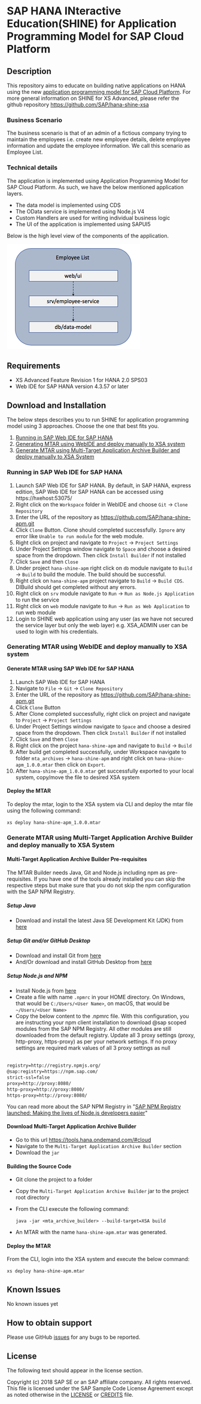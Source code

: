 # SAP HANA INteractive Education(SHINE) for Application Programming Model for SAP Cloud Platform

## Description

This repository aims to educate on building native applications on HANA using the new [application programming model for SAP Cloud Platform](https://help.sap.com/viewer/65de2977205c403bbc107264b8eccf4b/Cloud/en-US/00823f91779d4d42aa29a498e0535cdf.html). For more general information on SHINE for XS Advanced, please refer the github repository https://github.com/SAP/hana-shine-xsa

### Business Scenario 

The business scenario is that of an admin of a fictious company trying to maintain the employees i.e. create new employee details, delete employee information and update the employee information. We call this scenario as Employee List.

### Technical details 

The application is implemented using Application Programming Model for SAP Cloud Platform. As such, we have the below mentioned application layers.

- The data model is implemented using CDS 
- The OData service is implemented using Node.js V4
- Custom Handlers are used for writing individual business logic
- The UI of the application is implemented using SAPUI5 

Below is the high level view of the components of the application. 

![Component overview](.docs/component.png "Component overview")

## Requirements

* XS Advanced Feature Revision 1 for HANA 2.0 SPS03
* Web IDE for SAP HANA version 4.3.57 or later

## Download and Installation

The below steps describes you to run SHINE for application programming model using 3 approaches. Choose the one that best fits you.

1. [Running in SAP Web IDE for SAP HANA](#running-in-sap-web-ide-for-sap-hana)
2. [Generating MTAR using WebIDE and deploy manually to XSA system](#generating-mtar-using-webide-and-deploy-manually-to-xsa-system)
3. [Generate MTAR using Multi-Target Application Archive Builder and deploy manually to XSA System](#generate-mtar-using-multi-target-application-archive-builder-and-deploy-manually-to-xsa-system)

### Running in SAP Web IDE for SAP HANA

1.  Launch SAP Web IDE for SAP HANA. By default, in SAP HANA, express edition, SAP Web IDE for SAP HANA can be accessed using https://hxehost:53075/
2.  Right click on the `Workspace` folder in WebIDE and choose `Git` -> `Clone Repository`
3.  Enter the URL of the repository as https://github.com/SAP/hana-shine-apm.git
4.  Click `Clone` Button. Clone should completed successfully. `Ignore` any error like `Unable to run module` for the web module.
5.   Right click on project and navigate to `Project`  ->  `Project Settings`
6.  Under Project Settings window navigate to `Space` and choose a desired space from the dropdown. Then click `Install Builder` if not installed
7.  Click `Save` and then `Close`
8.  Under project `hana-shine-apm` right click on `db` module navigate to `Build` ->  `Build` to build the module. The build should be successful.
9.  Right click on `hana-shine-apm` project navigate to `Build` ->  `Build CDS`. DIBuild should get completed without any errors.
10. Right click on `srv` module navigate to `Run` ->  `Run as Node.js Application` to run the service
11. Right click on `web` module navigate to `Run` ->  `Run as Web Application` to run web module
12. Login to SHINE web application using any user (as we have not secured the service layer but only the web layer) e.g. XSA_ADMIN user can be used to login with his credentials.

### Generating MTAR using WebIDE and deploy manually to XSA system
#### Generate MTAR using SAP Web IDE for SAP HANA
1.  Launch SAP Web IDE for SAP HANA
2.  Navigate to `File`  ->  `Git` ->  `Clone Repository`
3.  Enter the URL of the repository as https://github.com/SAP/hana-shine-apm.git
4.  Click `Clone` Button
5.  After Clone completed successfully, right click on project and navigate to `Project`  ->  `Project Settings`
6.  Under Project Settings window navigate to `Space` and choose a desired space from the dropdown. Then click `Install Builder` if not installed
7.  Click `Save` and then `Close`
8.  Right click on the project `hana-shine-apm` and navigate to `Build` ->  `Build`
9.  After build get completed successfully, under Workspace navigate to folder `mta_archives` ->  `hana-shine-apm`  and right click on `hana-shine-apm_1.0.0.mtar` then click on `Export`.
10. After `hana-shine-apm_1.0.0.mtar` get successfully exported to your local system, copy/move the file to desired XSA system

#### Deploy the MTAR
To deploy the mtar, login to the XSA system via CLI and deploy the mtar file using the following command:

  `xs deploy hana-shine-apm_1.0.0.mtar`

### Generate MTAR using Multi-Target Application Archive Builder and deploy manually to XSA System

#### Multi-Target Application Archive Builder Pre-requisites
The MTAR Builder needs Java, Git and Node.js including npm as pre-requisites. If you have one of the tools already installed you can skip the respective steps but make sure that you do not skip the npm configuration with the SAP NPM Registry.
##### Setup Java
  - Download and install the latest Java SE Development Kit (JDK) from [here](http://www.oracle.com/technetwork/java/javase/downloads/index.html)

##### Setup Git and/or GitHub Desktop
- Download and install Git from [here](https://git-scm.com/)
- And/Or download and install GitHub Desktop from [here](https://desktop.github.com/)

##### Setup Node.js and NPM
- Install Node.js from [here](https://nodejs.org/en/download/)
- Create a file with name `.npmrc` in your HOME directory. On Windows, that would be `C:/Users/<User Name>`, on macOS, that would be `~/Users/<User Name>`
- Copy the below content to the .npmrc file. With this configuration, you are instructing your npm client installation to download @sap scoped modules from the SAP NPM Registry. All other modules are still downloaded from the default registry. Update all 3 proxy settings (proxy, http-proxy, https-proxy) as per your network settings. If no proxy settings are required mark values of all 3 proxy settings as null

~~~~

registry=http://registry.npmjs.org/
@sap:registry=https://npm.sap.com/
strict-ssl=false
proxy=http://proxy:8080/
http-proxy=http://proxy:8080/
https-proxy=http://proxy:8080/

~~~~
You can read more about the SAP NPM Registry in "[SAP NPM Registry launched: Making the lives of Node.js developers easier](https://blogs.sap.com/2017/05/16/sap-npm-registry-launched-making-the-lives-of-node.js-developers-easier/)"

#### Download Multi-Target Application Archive Builder

- Go to this url https://tools.hana.ondemand.com/#cloud
- Navigate to the `Multi-Target Application Archive Builder` section
- Download the `jar`

#### Building the Source Code
- Git clone the project to a folder 
- Copy the `Multi-Target Application Archive Builder` jar to the project root directory
- From the CLI execute the following command:

  `java -jar <mta_archive_builder> --build-target=XSA build`
- An MTAR with the name `hana-shine-apm.mtar` was generated.

#### Deploy the MTAR

From the CLI, login into the XSA system and execute the below command:

`xs deploy hana-shine-apm.mtar`

## Known Issues

No known issues yet

## How to obtain support

Please use GitHub [issues](https://github.com/SAP/hana-shine-apm/issues/new) for any bugs to be reported.

## License

The following text should appear in the license section.  

Copyright (c) 2018 SAP SE or an SAP affiliate company. All rights reserved.
This file is licensed under the SAP Sample Code License Agreement except as noted otherwise in the [LICENSE](SAP_Sample_Code_License_Agreementv1.0.docx) or [CREDITS](/CREDITS) file.




